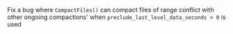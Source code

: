 Fix a bug where `CompactFiles()` can compact files of range conflict with other ongoing compactions' when `preclude_last_level_data_seconds > 0` is used
